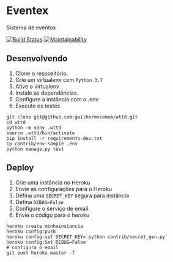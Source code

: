 # Eventex
Sistema de eventos

[![Build Status](https://travis-ci.org/guilhermecomum/wttd.svg?branch=master)](https://travis-ci.org/guilhermecomum/wttd)
[![Maintainability](https://api.codeclimate.com/v1/badges/7a2342b397b4cc71dedd/maintainability)](https://codeclimate.com/github/guilhermecomum/wttd/maintainability)

## Desenvolvendo

1. Clone o respositório.
2. Crie um virtualenv com `Python 3.7`
3. Ative o virtualenv
4. Instale as dependências.
5. Configure a instância com o .env
6. Execute os testes

```console
git clone git@github.com:guilhermecomum/wttd.git
cd wttd
python -m venv .wttd
source .wttd/bin/activate
pip install -r requirements-dev.txt
cp contrib/env-sample .env
python manage.py test
```

## Deploy

1. Crie uma instância no Heroku
2. Envie as configurações para o Heroku
3. Defina uma `SECRET_KEY` segura para instância
4. Defina `DEBUG=False`
5. Configure o serviço de email.
6. Envie o código para o heroku

```console
heroku create minhainstancia
heroku config:push
heroku config:set SECRET_KEY=`python contrib/secret_gen.py`
heroku config:Set DEBUG=False
# configura o email
git push heroku master -f
```
